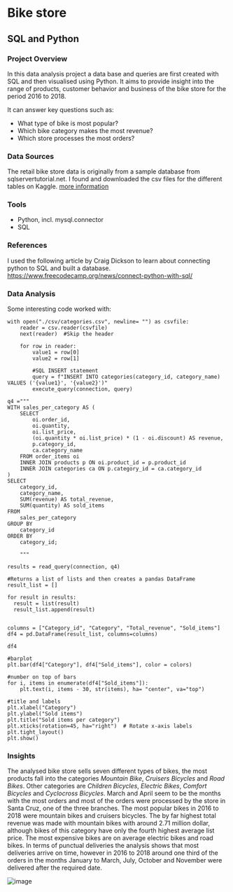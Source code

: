 # Bike store
## SQL and Python
### Project Overview
In this data analysis project a data base and queries are first created with SQL and then visualised using Python. 
It aims to provide insight into the range of products, customer behavior and business of the bike store for the period 2016 to 2018.

It can answer key questions such as:
- What type of bike is most popular?
- Which bike category makes the most revenue?
- Which store processes the most orders?

### Data Sources
The retail bike store data is originally from a sample database from sqlservertutorial.net. 
I found and downloaded the csv files for the different tables on Kaggle.
[more information](https://www.kaggle.com/datasets/dillonmyrick/bike-store-sample-database)

### Tools
- Python, incl. mysql.connector 
- SQL
  
### References
I used the following article by Craig Dickson to learn about connecting python to SQL and built a database.  
https://www.freecodecamp.org/news/connect-python-with-sql/

### Data Analysis
Some interesting code worked with:

```
with open("./csv/categories.csv", newline= "") as csvfile:
    reader = csv.reader(csvfile)
    next(reader)  #Skip the header
    
    for row in reader:
        value1 = row[0]
        value2 = row[1]
        
        #SQL INSERT statement
        query = f"INSERT INTO categories(category_id, category_name) VALUES ('{value1}', '{value2}')"
        execute_query(connection, query)
```
        
```
q4 ="""
WITH sales_per_category AS (
    SELECT
        oi.order_id,
        oi.quantity,
        oi.list_price,
        (oi.quantity * oi.list_price) * (1 - oi.discount) AS revenue,
        p.category_id,
        ca.category_name
    FROM order_items oi
    INNER JOIN products p ON oi.product_id = p.product_id
    INNER JOIN categories ca ON p.category_id = ca.category_id
)
SELECT
    category_id,
    category_name,
    SUM(revenue) AS total_revenue,
    SUM(quantity) AS sold_items
FROM 
    sales_per_category
GROUP BY
    category_id
ORDER BY
    category_id;

    """

results = read_query(connection, q4)

#Returns a list of lists and then creates a pandas DataFrame
result_list = []

for result in results:
  result = list(result)
  result_list.append(result)


columns = ["Category_id", "Category", "Total_revenue", "Sold_items"]
df4 = pd.DataFrame(result_list, columns=columns)

df4
```
```
#barplot
plt.bar(df4["Category"], df4["Sold_items"], color = colors)

#number on top of bars
for i, items in enumerate(df4["Sold_items"]):
    plt.text(i, items - 30, str(items), ha= "center", va="top")

#title and labels
plt.xlabel("Category")
plt.ylabel("Sold items")
plt.title("Sold items per category")
plt.xticks(rotation=45, ha="right")  # Rotate x-axis labels
plt.tight_layout()
plt.show()
```

### Insights
The analysed bike store sells seven different types of bikes, the most products fall into the categories _Mountain Bike_, _Cruisers Bicycles_ and _Road Bikes_. Other categories are _Children Bicycles_, _Electric Bikes_, _Comfort Bicycles_ and _Cyclocross Bicycles_. 
March and April seem to be the months with the most orders and most of the orders were processed by the store in Santa Cruz, one of the three branches. The most popular bikes in 2016 to 2018 were mountain bikes and cruisers bicycles. The by far highest total revenue was made with mountain bikes with around 2.71 million dollar, although bikes of this category have only the fourth highest average list price. The most expensive bikes are on average electric bikes and road bikes. In terms of punctual deliveries the analysis shows that most deliveries arrive on time, however in 2016 to 2018 around one third of the orders in the months January to March, July, October and November were delivered after the required date.

![image](https://github.com/ckeuss/Bike_store/assets/147528104/23b06365-28bc-43d4-a437-d75a5cb09822)







